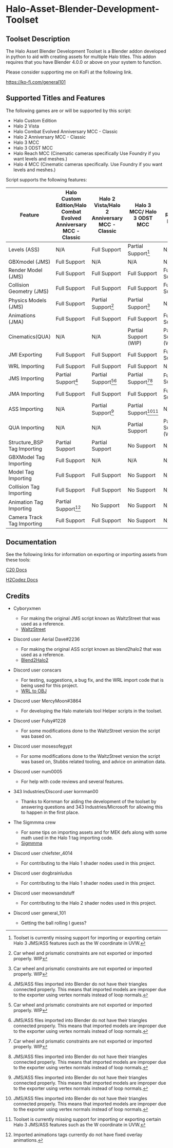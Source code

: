 # Halo-Asset-Blender-Development-Toolset

## Toolset Description
The Halo Asset Blender Development Toolset is a Blender addon developed in python to aid with creating assets for multiple Halo titles. This addon requires that you have Blender 4.0.0 or above on your system to function.

Please consider supporting me on KoFi at the following link.

https://ko-fi.com/general101

## Supported Titles and Features
The following games are or will be supported by this script:

 * Halo Custom Edition
 * Halo 2 Vista
 * Halo Combat Evolved Anniversary MCC - Classic
 * Halo 2 Anniversary MCC - Classic
 * Halo 3 MCC
 * Halo 3 ODST MCC
 * Halo Reach MCC (Cinematic cameras specifically Use Foundry if you want levels and meshes.)
 * Halo 4 MCC (Cinematic cameras specifically. Use Foundry if you want levels and meshes.)

Script supports the following features:

Feature                     | Halo Custom Edition/Halo Combat Evolved Anniversary MCC - Classic | Halo 2 Vista/Halo 2 Anniversary MCC - Classic  | Halo 3 MCC/ Halo 3 ODST MCC     | Halo Reach MCC         | Halo 4 MCC
--------------------------- | ----------------------------------------------------------------- | ---------------------------------------------- | ------------------------------- | ---------------------- | ----------------------
Levels (ASS)                | N/A                                                               | Full Support                                   | Partial Support[^1]             | N/A                    | N/A
GBXmodel (JMS)              | Full Support                                                      | N/A                                            | N/A                             | N/A                    | N/A
Render Model (JMS)          | Full Support                                                      | Full Support                                   | Full Support                    | Full Support           | N/A
Collision Geometry (JMS)    | Full Support                                                      | Full Support                                   | Full Support                    | Full Support           | N/A
Physics Models (JMS)        | Full Support                                                      | Partial Support[^2]                            | Partial Support[^2]             | N/A                    | N/A
Animations (JMA)            | Full Support                                                      | Full Support                                   | Full Support                    | Full Support           | N/A
Cinematics(QUA)             | N/A                                                               | N/A                                            | Partial Support (WIP)           | Partial Support (WIP)  | Partial Support (WIP)
JMI Exporting               | Full Support                                                      | Full Support                                   | Full Support                    | Full Support           | N/A
WRL Importing               | Full Support                                                      | Full Support                                   | Full Support                    | N/A                    | N/A
JMS Importing               | Partial Support[^3]                                               | Partial Support[^2][^3]                        | Partial Support[^2][^3]         | Full Support           | N/A
JMA Importing               | Full Support                                                      | Full Support                                   | Full Support                    | Full Support           | N/A
ASS Importing               | N/A                                                               | Partial Support[^3]                            | Partial Support[^3][^1]         | N/A                    | N/A
QUA Importing               | N/A                                                               | N/A                                            | Partial Support                 | Partial Support (WIP)  | Partial Support (WIP)
Structure_BSP Tag Importing | Partial Support                                                   | Partial Support                                | No Support                      | N/A                    | N/A
GBXModel Tag Importing      | Full Support                                                      | N/A                                            | N/A                             | N/A                    | N/A
Model Tag Importing         | Full Support                                                      | Full Support                                   | No Support                      | N/A                    | N/A
Collision Tag Importing     | Full Support                                                      | Full Support                                   | No Support                      | N/A                    | N/A
Animation Tag Importing     | Partial Support[^4]                                               | No Support                                     | No Support                      | N/A                    | N/A
Camera Track Tag Importing  | Full Support                                                      | Full Support                                   | No Support                      | N/A                    | N/A

[^1]: Toolset is currently missing support for importing or exporting certain Halo 3 JMS/ASS features such as the W coordinate in UVW.
[^2]: Car wheel and prismatic constraints are not exported or imported properly. WIP
[^3]: JMS/ASS files imported into Blender do not have their triangles connected properly. This means that imported models are improper due to the exporter using vertex normals instead of loop normals.
[^4]: Imported animations tags currently do not have fixed overlay animations.

## Documentation
See the following links for information on exporting or importing assets from these tools:

[C20 Docs](https://c20.reclaimers.net/)

[H2Codez Docs](https://num0005.github.io/h2codez_docs/w/home.html)

## Credits

 * Cyboryxmen
   * For making the original JMS script known as WaltzStreet that was used as a reference.
   * [WaltzStreet](http://forum.halomaps.org/index.cfm?page=topic&topicID=42486)

 * Discord user Aerial Dave#2236
   * For making the original ASS script known as blend2halo2 that was used as a reference.
   * [Blend2Halo2](http://forum.halomaps.org/index.cfm?page=topic&topicID=48139)

 * Discord user conscars
   * For testing, suggestions, a bug fix, and the WRL import code that is being used for this project.
   * [WRL to OBJ](https://github.com/csauve/mek/blob/wrl-to-obj-colors/tools_misc/wrl_to_obj.py)

 * Discord user MercyMoon#3864
   * For developing the Halo materials tool Helper scripts in the toolset.

 * Discord user Fulsy#1228
   * For some modifications done to the WaltzStreet version the script was based on.

 * Discord user mosesofegypt
   * For some modifications done to the WaltzStreet version the script was based on, Stubbs related tooling, and advice on animation data.

 * Discord user num0005
   * For help with code reviews and several features.

 * 343 Industries/Discord user kornman00
   * Thanks to Kornman for aiding the development of the toolset by answering questions and 343 Industries/Microsoft for allowing this to happen in the first place.

 * The Sigmmma crew
   * For some tips on importing assets and for MEK defs along with some math used in the Halo 1 tag importing code.
   * [Sigmmma](https://github.com/Sigmmma)

 * Discord user chiefster_4014
   * For contributing to the Halo 1 shader nodes used in this project.

 * Discord user dogbrainludus
   * For contributing to the Halo 1 shader nodes used in this project.
   
 * Discord user meowsandstuff
   * For contributing to the Halo 2 shader nodes used in this project.

 * Discord user general_101
   * Getting the ball rolling I guess?
